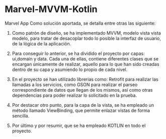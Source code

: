 # Marvel-MVVM-Kotlin
Marvel App
Como solución aportada, se detalla entre otras las siguiente:

1. Como patrón de diseño, se ha implementado MVVM, modelo vista vista modelo, para tratar de desacoplar todo lo posible la interfaz de usuario, de la lógica de la aplicación.

2. Para conseguir lo anterior, se ha dividido el proyecto por capas: ui,domain y data. Cada una de ellas, contiene diferentes clases que se encargan únicamente de realizar, aquello
para lo que han sido creadas dentro de su capa y asumiendo lo propio de cada nivel.

3. En el proyecto se han utilizado librerias como: Retrofit para realizar las llamadas a los servicios, como GSON para realizar el parseo correspondiente de datos que llegan de los mismos,
así como otras dependencias para poder realizar lo solicitado en la prueba.

4. Por destacar otro punto, para la capa de la vista, se ha empleado un método llamado ViewBinding, que permite enlazar vistas de forma sencilla.

5. Por último y por resumir, que se ha empleado KOTLIN en todo el proyecto.
